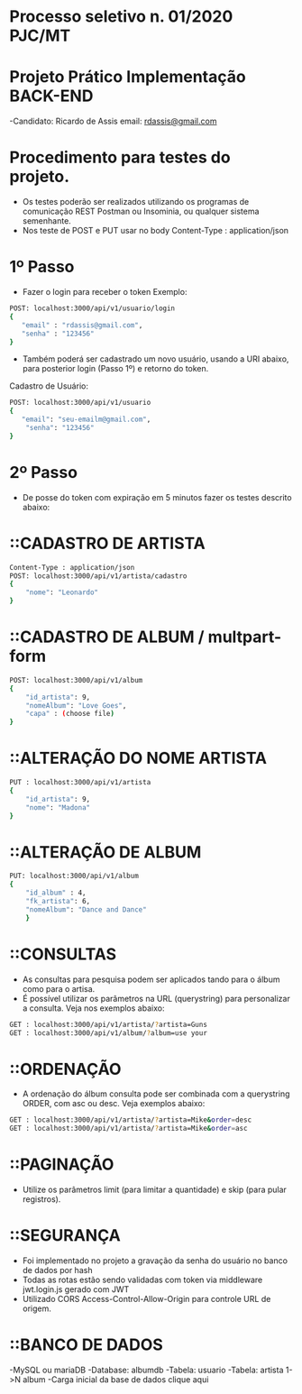 # Processo seletivo n. 01/2020 PJC/MT
# Projeto Prático Implementação BACK-END

-Candidato: Ricardo de Assis  email: rdassis@gmail.com

# Procedimento para testes do projeto.
- Os testes poderão ser realizados utilizando os programas de comunicação REST Postman ou Insominia, ou qualquer sistema semenhante.
- Nos teste de POST e PUT usar no body Content-Type : application/json

# 1º Passo
- Fazer o login para receber o token
Exemplo:
```sh
POST: localhost:3000/api/v1/usuario/login
{
   "email" : "rdassis@gmail.com",  
   "senha" : "123456"
}
````
- Também poderá ser cadastrado um novo usuário, usando a URI abaixo, para posterior login (Passo 1º) e retorno do token.

Cadastro de Usuário:
```sh
POST: localhost:3000/api/v1/usuario
{
   "email": "seu-emailm@gmail.com",
    "senha": "123456"	
}
```
# 2º Passo
- De posse do token com expiração em 5 minutos fazer os testes descrito abaixo:

# ::CADASTRO DE ARTISTA
```sh
Content-Type : application/json
POST: localhost:3000/api/v1/artista/cadastro
{
    "nome": "Leonardo"
}
```
# ::CADASTRO DE ALBUM / multpart-form
```sh
POST: localhost:3000/api/v1/album
{
	"id_artista": 9,
	"nomeAlbum": "Love Goes",
	"capa" : (choose file)
}
```
# ::ALTERAÇÃO DO NOME ARTISTA
```sh
PUT : localhost:3000/api/v1/artista
{
	"id_artista": 9,
	"nome": "Madona"
}
````
# ::ALTERAÇÃO DE ALBUM
```sh
PUT: localhost:3000/api/v1/album
{
    "id_album" : 4,  
    "fk_artista": 6,
    "nomeAlbum": "Dance and Dance"
	}
````
# ::CONSULTAS
- As consultas para pesquisa podem ser aplicados tando para o álbum como para o artisa.
- É possível utilizar os parâmetros na URL (querystring) para personalizar a consulta. Veja nos exemplos abaixo:
```sh
GET : localhost:3000/api/v1/artista/?artista=Guns
GET : localhost:3000/api/v1/album/?album=use your
````
# ::ORDENAÇÃO
- A ordenação do álbum consulta pode ser combinada com a querystring ORDER, com asc ou desc. Veja exemplos abaixo:
```sh
GET : localhost:3000/api/v1/artista/?artista=Mike&order=desc
GET : localhost:3000/api/v1/artista/?artista=Mike&order=asc
````
# ::PAGINAÇÃO
- Utilize os parâmetros limit (para limitar a quantidade) e skip (para pular registros).

# ::SEGURANÇA
- Foi implementado no projeto a gravação da senha do usuário no banco de dados por hash
- Todas as rotas estão sendo validadas com token via middleware jwt.login.js gerado com JWT
- Utilizado CORS Access-Control-Allow-Origin para controle URL de origem.

# ::BANCO DE DADOS
-MySQL ou mariaDB
-Database: albumdb
-Tabela: usuario
-Tabela: artista 1->N album
-Carga inicial da base de dados clique aqui

